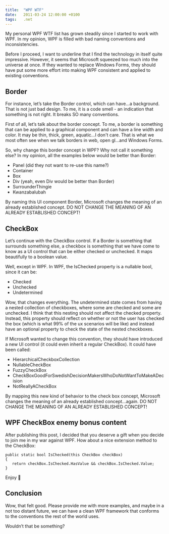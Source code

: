 ```yaml
---
title:  "WPF WTF"
date:   2011-03-24 12:00:00 +0100
tags: 	.net
---
```



My personal WPF WTF list has grown steadily since I started to work with WPF. In
my opinion, WPF is filled with bad naming conventions and inconsistencies.

Before I proceed, I want to underline that I find the technology in itself quite
impressive. However, it seems that Microsoft squeezed too much into the universe
at once. If they wanted to replace Windows Forms, they should have put some more
effort into making WPF consistent and applied to existing conventions.


## Border

For instance, let’s take the Border control, which can have...a background. That
is not just bad design. To me, it is a code smell - an indication that something
is not right. It breaks SO many conventions.

First of all, let’s talk about the border concept. To me, a border is something
that can be applied to a graphical component and can have a line width and color.
It may be thin, thick, green, aquatic...I don't care. That is what we most often
see when we talk borders in web, open gl...and Windows Forms.

So, why change this border concept in WPF? Why not call it something else? In my
opinion, all the examples below would be better than Border:

- Panel (did they not want to re-use this name?)
- Container
- Box
- Div (yeah, even Div would be better than Border)
- SurrounderThingie
- Kwanzabalubah

By naming this UI component Border, Microsoft changes the meaning of an already
established concept. DO NOT CHANGE THE MEANING OF AN ALREADY ESTABLISHED CONCEPT!


## CheckBox

Let’s continue with the CheckBox control. If a Border is something that surrounds
something else, a checkbox is something that we have come to know as a UI control
that can be either checked or unchecked. It maps beautifully to a boolean value.

Well, except in WPF. In WPF, the IsChecked property is a nullable bool, since it
can be:

- Checked
- Unchecked
- Undetermined

Wow, that changes everything. The undetermined state comes from having a nested
collection of checkboxes, where some are checked and some are unchecked. I think
that this nesting should not affect the checked property. Instead, this property
should reflect on whether or not the user has checked the box (which is what 99%
of the ux scenarios will be like) and instead have an optional property to check
the state of the nested checkboxes.

If Microsoft wanted to change this convention, they should have introduced a new
UI control (it could even inherit a regular CheckBox). It could have been called:

- HierarchicalCheckboxCollection
- NullableCheckBox
- FuzzyCheckBox
- CheckBoxGoodForSwedishDecisionMakersWhoDoNotWantToMakeADecision
- NotReallyACheckBox

By mapping this new kind of behavior to the check box concept, Microsoft changes
the meaning of an already established concept...again. DO NOT CHANGE THE MEANING
OF AN ALREADY ESTABLISHED CONCEPT!


## WPF CheckBox enemy bonus content

After publishing this post, I decided that you deserve a gift when you decide to
join me in my war against WPF. How about a nice extension method to the CheckBox:

	public static bool IsChecked(this CheckBox checkBox)
	{
	   return checkBox.IsChecked.HasValue && checkBox.IsChecked.Value;
	}

Enjoy 🙂


## Conclusion

Wow, that felt good. Please provide me with more examples, and maybe in a not too
distant future, we can have a clean WPF framework that conforms to the conventions
the rest of the world uses.

Wouldn’t that be something?


